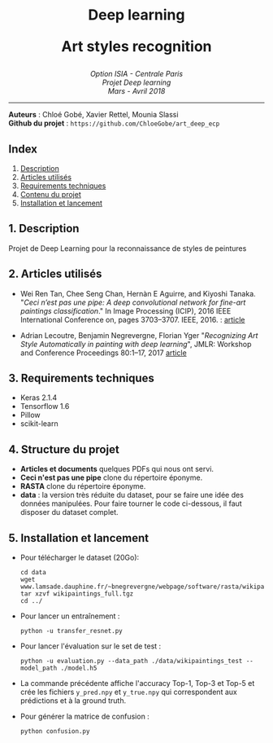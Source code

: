 <h1 align='center'>Deep learning <p> Art styles recognition
 </h1>
<p align='center'>
<i>Option ISIA - Centrale Paris <br>
Projet Deep learning <br>
Mars - Avril 2018 <hr></i></p>

__Auteurs__ : Chloé Gobé, Xavier Rettel, Mounia Slassi  <br>
__Github du projet__ : `https://github.com/ChloeGobe/art_deep_ecp`

## Index
1. [Description](#description)
2. [Articles utilisés](#docs)
3. [Requirements techniques](#requirements)
4. [Contenu du projet](#arborescence)
5. [Installation et lancement](#installation)


## <a name="description"></a>1. Description
Projet de Deep Learning pour la reconnaissance de styles de peintures

## <a name="docs"></a>2. Articles utilisés
- Wei Ren Tan, Chee Seng Chan, Hernàn E Aguirre, and Kiyoshi Tanaka. "*Ceci n’est pas une pipe: A deep convolutional network for fine-art paintings classification*." In Image Processing (ICIP), 2016 IEEE International Conference on, pages 3703–3707. IEEE, 2016. :  [article](http://ieeexplore.ieee.org/iel7/7527113/7532277/07533051.pdf)  

- Adrian Lecoutre, Benjamin Negrevergne, Florian Yger "*Recognizing Art Style Automatically in painting with deep learning*", JMLR: Workshop and Conference Proceedings 80:1–17, 2017 [article](http://www.lamsade.dauphine.fr/~bnegrevergne/webpage/documents/2017_rasta.pdf)  

## <a name="requirements"></a>3. Requirements techniques
- Keras 2.1.4
- Tensorflow 1.6
- Pillow
- scikit-learn

## 4. <a name="arborescence"></a>Structure du projet

- **Articles et documents** quelques PDFs qui nous ont servi.
- **Ceci n'est pas une pipe** clone du répertoire éponyme.
- **RASTA** clone du répertoire éponyme.
- **data** : la version très réduite du dataset, pour se faire une idée des données manipulées. Pour faire tourner le code ci-dessous, il faut disposer du dataset complet.


## <a name="installation"></a>5. Installation et lancement
- Pour télécharger le dataset (20Go): 

      cd data
      wget www.lamsade.dauphine.fr/~bnegrevergne/webpage/software/rasta/wikipaintaings_full.tgz
      tar xzvf wikipaintings_full.tgz
      cd ../
- Pour lancer un entraînement :

      python -u transfer_resnet.py
- Pour lancer l'évaluation sur le set de test :

      python -u evaluation.py --data_path ./data/wikipaintings_test --model_path ./model.h5
- La commande précédente affiche l'accuracy Top-1, Top-3 et Top-5 et crée les fichiers ``y_pred.npy`` et ``y_true.npy`` qui correspondent aux prédictions et à la ground truth.
- Pour générer la matrice de confusion :

      python confusion.py
